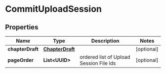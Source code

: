 

# CommitUploadSession

## Properties

Name | Type | Description | Notes
------------ | ------------- | ------------- | -------------
**chapterDraft** | [**ChapterDraft**](ChapterDraft.md) |  |  [optional]
**pageOrder** | **List&lt;UUID&gt;** | ordered list of Upload Session File ids |  [optional]



